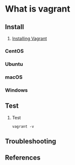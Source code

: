 # What is vagrant

## Install

1. [Installing Vagrant]

### CentOS

### Ubuntu

### macOS

### Windows

## Test

1. Test

   ```console
   vagrant -v
   ```

## Troubleshooting

## References

[Installing Vagrant]: https://www.vagrantup.com/docs/installation/
